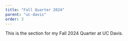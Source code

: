 ```yaml
---
title: "Fall Quarter 2024"
parent: "uc-davis"
order: 3
---
```


This is the section for my Fall 2024 Quarter at UC Davis.